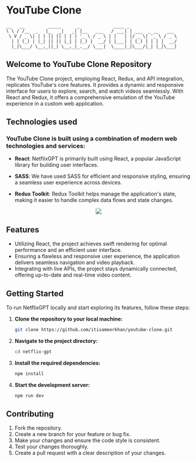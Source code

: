 # YouTube Clone 


```
__   __         _____      _             ____ _
\ \ / /__  _   |_   _|   _| |__   ___   / ___| | ___  _ __   ___
 \ V / _ \| | | || || | | | '_ \ / _ \ | |   | |/ _ \| '_ \ / _ \
  | | (_) | |_| || || |_| | |_) |  __/ | |___| | (_) | | | |  __/
  |_|\___/ \__,_||_| \__,_|_.__/ \___|  \____|_|\___/|_| |_|\___|
```

## Welcome to YouTube Clone Repository


The YouTube Clone project, employing React, Redux, and API integration, replicates YouTube's core features. It provides a dynamic and responsive interface for users to explore, search, and watch videos seamlessly. With React and Redux, it offers a comprehensive emulation of the YouTube experience in a custom web application.

## Technologies used

### YouTube Clone is built using a combination of modern web technologies and services:

* **React**: NetflixGPT is primarily built using React, a popular JavaScript library for building user interfaces.

* **SASS**: We have used SASS for efficient and responsive styling, ensuring a seamless user experience across devices.

* **Redux Toolkit**: Redux Toolkit helps manage the application's state, making it easier to handle complex data flows and state changes.

<p align="center">
  <a href="https://skillicons.dev">
    <img src="https://skillicons.dev/icons?i=html,sass,javascript,react,redux,mui,git,jest,vercel,vite,babel,vscode" />
  </a>
</p>

## Features 

* Utilizing React, the project achieves swift rendering for optimal performance and an efficient user interface.
* Ensuring a flawless and responsive user experience, the application delivers seamless navigation and video playback.
* Integrating with live APIs, the project stays dynamically connected, offering up-to-date and real-time video content.

## **Getting Started** 

To run NetflixGPT locally and start exploring its features, follow these steps:

1. **Clone the repository to your local machine:**

   ```bash
   git clone https://github.com/itisameerkhan/youtube-clone.git

2. **Navigate to the project directory:**

   ```bash
   cd netflix-gpt
   
3. **Install the required dependencies:**

   ```bash
   npm install

3. **Start the development server:**

   ```bash
   npm run dev

  ## **Contributing**
1. Fork the repository.
2. Create a new branch for your feature or bug fix.
3. Make your changes and ensure the code style is consistent.
4. Test your changes thoroughly.
5. Create a pull request with a clear description of your changes.